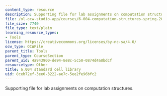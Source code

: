 ```yaml
---
content_type: resource
description: Supporting file for lab assignments on computation structures.
file: /ol-ocw-studio-app/courses/6-004-computation-structures-spring-2009/8ceb72ef3ee03222ae7c5ee2fe96bfc2_stdcell.jsim
file_size: 7740
file_type: text/plain
learning_resource_types:
- Tools
license: https://creativecommons.org/licenses/by-nc-sa/4.0/
ocw_type: OCWFile
parent_title: Tools
parent_type: CourseSection
parent_uid: 4a943900-de94-8e8c-5c50-0874d4a8bdcf
resourcetype: Other
title: 6.004 standard cell library
uid: 8ceb72ef-3ee0-3222-ae7c-5ee2fe96bfc2
---
```

Supporting file for lab assignments on computation structures.